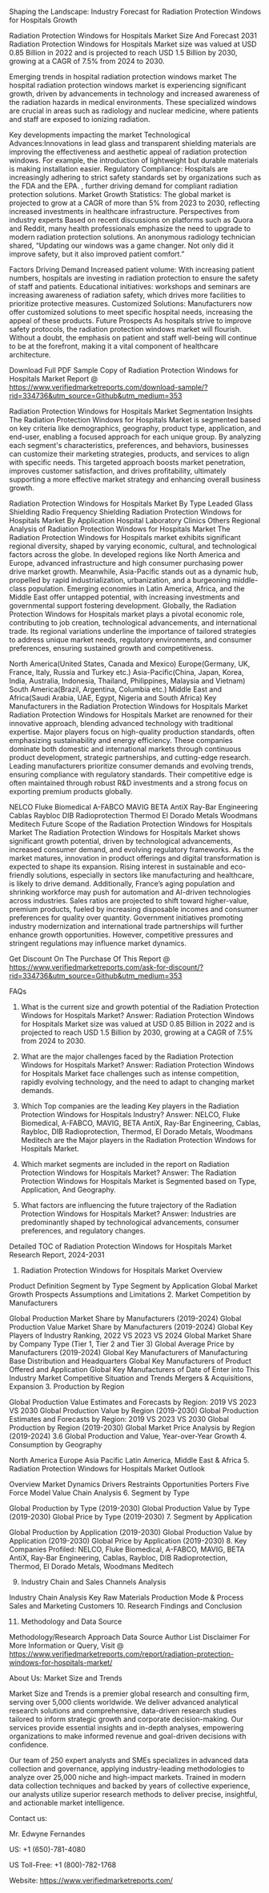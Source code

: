 Shaping the Landscape: Industry Forecast for Radiation Protection Windows for Hospitals Growth


Radiation Protection Windows for Hospitals Market Size And Forecast 2031
Radiation Protection Windows for Hospitals Market size was valued at USD 0.85 Billion in 2022 and is projected to reach USD 1.5 Billion by 2030, growing at a CAGR of 7.5% from 2024 to 2030.

Emerging trends in hospital radiation protection windows market
The hospital radiation protection windows market is experiencing significant growth, driven by advancements in technology and increased awareness of the radiation hazards in medical environments. These specialized windows are crucial in areas such as radiology and nuclear medicine, where patients and staff are exposed to ionizing radiation.

Key developments impacting the market
Technological Advances:Innovations in lead glass and transparent shielding materials are improving the effectiveness and aesthetic appeal of radiation protection windows. For example, the introduction of lightweight but durable materials is making installation easier.
Regulatory Compliance: Hospitals are increasingly adhering to strict safety standards set by organizations such as the FDA and the EPA. , further driving demand for compliant radiation protection solutions.
Market Growth Statistics: The global market is projected to grow at a CAGR of more than 5% from 2023 to 2030, reflecting increased investments in healthcare infrastructure.
Perspectives from industry experts
Based on recent discussions on platforms such as Quora and Reddit, many health professionals emphasize the need to upgrade to modern radiation protection solutions. An anonymous radiology technician shared, “Updating our windows was a game changer. Not only did it improve safety, but it also improved patient comfort.”

Factors Driving Demand
Increased patient volume: With increasing patient numbers, hospitals are investing in radiation protection to ensure the safety of staff and patients.
Educational initiatives: workshops and seminars are increasing awareness of radiation safety, which drives more facilities to prioritize protective measures.
Customized Solutions: Manufacturers now offer customized solutions to meet specific hospital needs, increasing the appeal of these products.
Future Prospects
As hospitals strive to improve safety protocols, the radiation protection windows market will flourish. Without a doubt, the emphasis on patient and staff well-being will continue to be at the forefront, making it a vital component of healthcare architecture.

Download Full PDF Sample Copy of Radiation Protection Windows for Hospitals Market Report @ https://www.verifiedmarketreports.com/download-sample/?rid=334736&utm_source=Github&utm_medium=353

Radiation Protection Windows for Hospitals Market Segmentation Insights
The Radiation Protection Windows for Hospitals Market is segmented based on key criteria like demographics, geography, product type, application, and end-user, enabling a focused approach for each unique group. By analyzing each segment's characteristics, preferences, and behaviors, businesses can customize their marketing strategies, products, and services to align with specific needs. This targeted approach boosts market penetration, improves customer satisfaction, and drives profitability, ultimately supporting a more effective market strategy and enhancing overall business growth.

Radiation Protection Windows for Hospitals Market By Type
Leaded Glass Shielding
Radio Frequency Shielding
Radiation Protection Windows for Hospitals Market By Application
Hospital
Laboratory
Clinics
Others
Regional Analysis of Radiation Protection Windows for Hospitals Market
The Radiation Protection Windows for Hospitals market exhibits significant regional diversity, shaped by varying economic, cultural, and technological factors across the globe. In developed regions like North America and Europe, advanced infrastructure and high consumer purchasing power drive market growth. Meanwhile, Asia-Pacific stands out as a dynamic hub, propelled by rapid industrialization, urbanization, and a burgeoning middle-class population. Emerging economies in Latin America, Africa, and the Middle East offer untapped potential, with increasing investments and governmental support fostering development. Globally, the Radiation Protection Windows for Hospitals market plays a pivotal economic role, contributing to job creation, technological advancements, and international trade. Its regional variations underline the importance of tailored strategies to address unique market needs, regulatory environments, and consumer preferences, ensuring sustained growth and competitiveness.

North America(United States, Canada and Mexico)
Europe(Germany, UK, France, Italy, Russia and Turkey etc.)
Asia-Pacific(China, Japan, Korea, India, Australia, Indonesia, Thailand, Philippines, Malaysia and Vietnam)
South America(Brazil, Argentina, Columbia etc.)
Middle East and Africa(Saudi Arabia, UAE, Egypt, Nigeria and South Africa)
Key Manufacturers in the Radiation Protection Windows for Hospitals Market
Radiation Protection Windows for Hospitals Market are renowned for their innovative approach, blending advanced technology with traditional expertise. Major players focus on high-quality production standards, often emphasizing sustainability and energy efficiency. These companies dominate both domestic and international markets through continuous product development, strategic partnerships, and cutting-edge research. Leading manufacturers prioritize consumer demands and evolving trends, ensuring compliance with regulatory standards. Their competitive edge is often maintained through robust R&D investments and a strong focus on exporting premium products globally.

NELCO
Fluke Biomedical
A-FABCO
MAVIG
BETA AntiX
Ray-Bar Engineering
Cablas
Raybloc
DIB Radioprotection
Thermod
El Dorado Metals
Woodmans Meditech
Future Scope of the Radiation Protection Windows for Hospitals Market
The Radiation Protection Windows for Hospitals Market shows significant growth potential, driven by technological advancements, increased consumer demand, and evolving regulatory frameworks. As the market matures, innovation in product offerings and digital transformation is expected to shape its expansion. Rising interest in sustainable and eco-friendly solutions, especially in sectors like manufacturing and healthcare, is likely to drive demand. Additionally, France’s aging population and shrinking workforce may push for automation and AI-driven technologies across industries. Sales ratios are projected to shift toward higher-value, premium products, fueled by increasing disposable incomes and consumer preferences for quality over quantity. Government initiatives promoting industry modernization and international trade partnerships will further enhance growth opportunities. However, competitive pressures and stringent regulations may influence market dynamics.

Get Discount On The Purchase Of This Report @ https://www.verifiedmarketreports.com/ask-for-discount/?rid=334736&utm_source=Github&utm_medium=353

FAQs
1. What is the current size and growth potential of the Radiation Protection Windows for Hospitals Market?
Answer: Radiation Protection Windows for Hospitals Market size was valued at USD 0.85 Billion in 2022 and is projected to reach USD 1.5 Billion by 2030, growing at a CAGR of 7.5% from 2024 to 2030.

2. What are the major challenges faced by the Radiation Protection Windows for Hospitals Market?
Answer: Radiation Protection Windows for Hospitals Market face challenges such as intense competition, rapidly evolving technology, and the need to adapt to changing market demands.

3. Which Top companies are the leading Key players in the Radiation Protection Windows for Hospitals Industry?
Answer: NELCO, Fluke Biomedical, A-FABCO, MAVIG, BETA AntiX, Ray-Bar Engineering, Cablas, Raybloc, DIB Radioprotection, Thermod, El Dorado Metals, Woodmans Meditech are the Major players in the Radiation Protection Windows for Hospitals Market.

4. Which market segments are included in the report on Radiation Protection Windows for Hospitals Market?
Answer: The Radiation Protection Windows for Hospitals Market is Segmented based on Type, Application, And Geography.

5. What factors are influencing the future trajectory of the Radiation Protection Windows for Hospitals Market?
Answer: Industries are predominantly shaped by technological advancements, consumer preferences, and regulatory changes.

Detailed TOC of Radiation Protection Windows for Hospitals Market Research Report, 2024-2031
1. Radiation Protection Windows for Hospitals Market Overview

Product Definition
Segment by Type
Segment by Application
Global Market Growth Prospects
Assumptions and Limitations
2. Market Competition by Manufacturers

Global Production Market Share by Manufacturers (2019-2024)
Global Production Value Market Share by Manufacturers (2019-2024)
Global Key Players of Industry Ranking, 2022 VS 2023 VS 2024
Global Market Share by Company Type (Tier 1, Tier 2 and Tier 3)
Global Average Price by Manufacturers (2019-2024)
Global Key Manufacturers of Manufacturing Base Distribution and Headquarters
Global Key Manufacturers of Product Offered and Application
Global Key Manufacturers of Date of Enter into This Industry
Market Competitive Situation and Trends
Mergers & Acquisitions, Expansion
3. Production by Region

Global Production Value Estimates and Forecasts by Region: 2019 VS 2023 VS 2030
Global Production Value by Region (2019-2030)
Global Production Estimates and Forecasts by Region: 2019 VS 2023 VS 2030
Global Production by Region (2019-2030)
Global Market Price Analysis by Region (2019-2024) 3.6 Global Production and Value, Year-over-Year Growth
4. Consumption by Geography

North America
Europe
Asia Pacific
Latin America, Middle East & Africa
5. Radiation Protection Windows for Hospitals Market Outlook

Overview
Market Dynamics
Drivers
Restraints
Opportunities
Porters Five Force Model
Value Chain Analysis 
6. Segment by Type

Global Production by Type (2019-2030)
Global Production Value by Type (2019-2030)
Global Price by Type (2019-2030)
7. Segment by Application

Global Production by Application (2019-2030)
Global Production Value by Application (2019-2030)
Global Price by Application (2019-2030)
8. Key Companies Profiled: NELCO, Fluke Biomedical, A-FABCO, MAVIG, BETA AntiX, Ray-Bar Engineering, Cablas, Raybloc, DIB Radioprotection, Thermod, El Dorado Metals, Woodmans Meditech

9. Industry Chain and Sales Channels Analysis

Industry Chain Analysis
Key Raw Materials
Production Mode & Process
Sales and Marketing
Customers
10. Research Findings and Conclusion

11. Methodology and Data Source

Methodology/Research Approach
Data Source
Author List
Disclaimer
For More Information or Query, Visit @ https://www.verifiedmarketreports.com/report/radiation-protection-windows-for-hospitals-market/

About Us: Market Size and Trends

Market Size and Trends is a premier global research and consulting firm, serving over 5,000 clients worldwide. We deliver advanced analytical research solutions and comprehensive, data-driven research studies tailored to inform strategic growth and corporate decision-making. Our services provide essential insights and in-depth analyses, empowering organizations to make informed revenue and goal-driven decisions with confidence.

Our team of 250 expert analysts and SMEs specializes in advanced data collection and governance, applying industry-leading methodologies to analyze over 25,000 niche and high-impact markets. Trained in modern data collection techniques and backed by years of collective experience, our analysts utilize superior research methods to deliver precise, insightful, and actionable market intelligence.

Contact us:

Mr. Edwyne Fernandes

US: +1 (650)-781-4080

US Toll-Free: +1 (800)-782-1768

Website: https://www.verifiedmarketreports.com/
